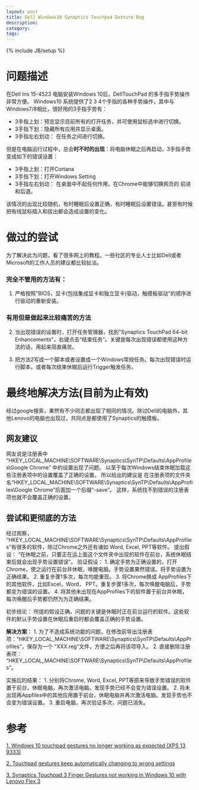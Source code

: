 ```yaml
---
layout: post
title: Dell Windows10 Synaptics Touchpad Gesture Bug
description: 
category: 
tags: 
---
```

{% include JB/setup %}

# 问题描述

在Dell Ins 15-4523 电脑安装Windows 10后，DellTouchPad 的多手指手势操作非常方便。
Windows10 系统提供了2 3 4个手指的各种手势操作，其中与Windows7/8相比，很好用的3手指手势有：
- 3手指上划：预览显示目前所有的打开任务，并可使用鼠标选中进行切换。
- 3手指下划：隐藏所有应用并显示桌面。
- 3手指左右划动： 在任务之间进行切换。

但是在电脑运行过程中，总会**时不时的出现**：将电脑休眠之后再启动，3手指手势变成如下的错误设置：
- 3手指上划：打开Cortana
- 3手指下划：打开Windows Setting
- 3手指左右划动： 在桌面中不起任何作用，在Chrome中能够切换网页的 前进和后退。

该情况的出现比较随机，有时睡眠后设置正确，有时睡眠后设置错误。甚至有时候把有线鼠标插入和拔出都会造成设置的变化。

# 做过的尝试

为了解决此为问题，看了很多网上的教程。一些社区的专业人士比如Dell或者Microsoft的工作人员的建议都比较扯淡。

### 完全不管用的方法有：

1. 严格按照"BIOS，显卡(包括集成显卡和独立显卡)驱动，触摸板驱动"的顺序进行驱动的重新安装。

### 有用但是做起来比较痛苦的方法

2. 当出现错误的设置时，打开任务管理器，找到"Synaptics TouchPad 64-bit Enhancements"，右键点击“结束任务”。关键是每次出现错误都使用这种方法的话，用起来简直痛苦。

3. 把方法2写成一个脚本或者设置成一个Windows常规任务。每次出现错误时运行脚本，或者每次结束休眠后运行Trigger触发任务。


# 最终地解决方法(目前为止有效)

经过google搜索，果然有不少同志都出现了相同的情况。除过Dell的电脑外，其他Lenovo的电脑也出现过，共同点是都使用了Synaptics的触摸板。

## 网友建议

网友说是注册表中 “HKEY_LOCAL_MACHINE\SOFTWARE\Synaptics\SynTP\Defaults\AppProfiles\Google Chrome” 中的设置出现了问题。
以至于每次Windows结束休眠加载这些注册表项中的设置覆盖了正确的设置。
所以给出的建议是 在注册表项的文件夹名“HKEY_LOCAL_MACHINE\SOFTWARE\Synaptics\SynTP\Defaults\AppProfiles\Google Chrome”后面加一个后缀“-save”。
这样，系统找不到错误的注册表项也就不会覆盖正确的设置。

## 尝试和更彻底的方法

经过观察， “HKEY_LOCAL_MACHINE\SOFTWARE\Synaptics\SynTP\Defaults\AppProfiles”有很多的软件，除过Chrome之外还有诸如 Word, Excel, PPT等软件。
提出假设： “在休眠之前，只要正在运上面这个文件夹中出现的软件在前台，系统休眠结束后就会出现手势设置错误”。
验证假设： 
       1. 确定手势为正确设置的，打开Chrome，使之运行在前台并休眠，唤醒电脑。手势设置果然错误。将手势设置为正确结果。
       2. 重复步骤1多次，每次均能重现。
       3. 将Chrome换成 AppProfiles下的其他软件，比如Excel，Word， PPT。重复步骤1多次，每次唤醒电脑后，手势都变为错误的设置。
       4. 将其他未出现在AppProfiles下的软件置于前台并休眠， 每次唤醒后手势都仍然为为正确结果。

初步结论： 所提的假设正确，问题的关键是休眠时正在前台运行的软件。这些软件的默认手势设置在休眠后重启时都会覆盖正确的手势设置。

**解决方案**： 
    1. 为了不造成系统功能的问题，在修改前导出注册表项：“HKEY_LOCAL_MACHINE\SOFTWARE\Synaptics\SynTP\Defaults\AppProfiles”，保存为一个 “XXX.reg”文件，方便之后再将该项导入。
    2. 直接删除注册表项： “HKEY_LOCAL_MACHINE\SOFTWARE\Synaptics\SynTP\Defaults\AppProfiles”。

实施后的结果：
    1. 分别将Chrome, Word, Excel, PPT等原来导致手势错误的软件置于前台，休眠电脑，再次激活电脑。发现手势已经不会变为错误设置。
    2. 将未出现再Appfiles中的其他应用置于前台，休眠电脑并再次激活电脑。发现手势也不会变为错误设置。
    3. 重启电脑，再次验证多次，问题已消失。

# 参考

[1. Windows 10 touchpad gestures no longer working as expected (XPS 13 9333)](http://en.community.dell.com/support-forums/laptop/f/3518/t/19646398)

[2. Touchpad gestures keep automatically changing to wrong settings](http://en.community.dell.com/support-forums/laptop/f/3518/t/19645958)

[3. Synaptics Touchpad 3 Finger Gestures not working in Windows 10 with Lenovo Flex 3](http://answers.microsoft.com/en-us/windows/forum/windows_10-other_settings/synaptics-touchpad-3-finger-gestures-not-working/2ae44c53-9b88-4e7e-9c45-6f58c89c515a?page=2)

